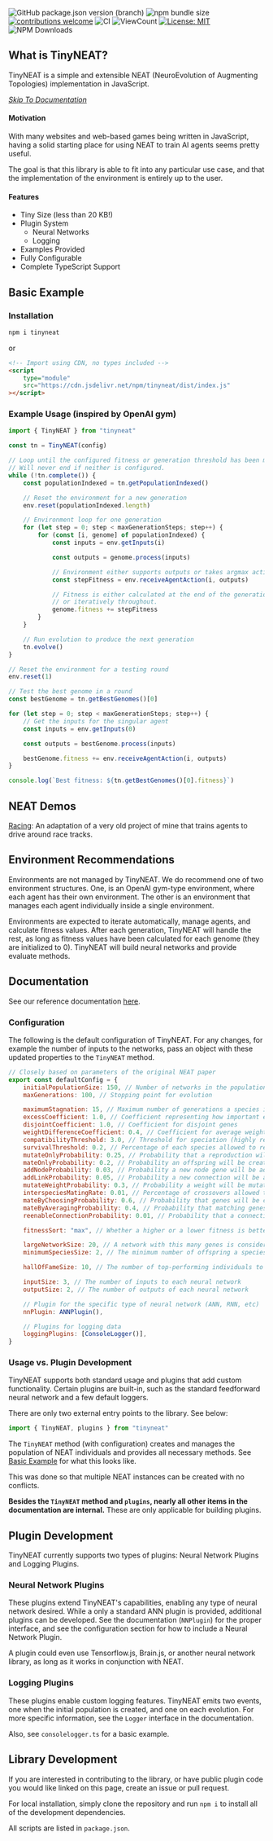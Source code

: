 ![GitHub package.json version (branch)](https://img.shields.io/github/package-json/v/We-Gold/tinyneat/main?label=npm%20version&color=green&link=https%3A%2F%2Fwww.npmjs.com%2Fpackage%2Ftinyneat)
![npm bundle size](https://img.shields.io/bundlephobia/min/tinyneat?color=green)
[![contributions welcome](https://img.shields.io/badge/contributions-welcome-brightgreen.svg?style=flat)](https://github.com/We-Gold/tinyneat/issues)
![CI](https://github.com/We-Gold/tinyneat/actions/workflows/ci.yaml/badge.svg)
![ViewCount](https://views.whatilearened.today/views/github/We-Gold/tinyneat.svg)
[![License: MIT](https://img.shields.io/badge/License-MIT-green.svg)](https://opensource.org/licenses/MIT)
![NPM Downloads](https://img.shields.io/npm/dw/tinyneat)

## What is TinyNEAT?

TinyNEAT is a simple and extensible NEAT (NeuroEvolution of Augmenting Topologies) implementation in JavaScript.

_[Skip To Documentation](#documentation)_

#### Motivation

With many websites and web-based games being written in JavaScript, having a solid starting place for using NEAT to train AI agents seems pretty useful.

The goal is that this library is able to fit into any particular use case, and that the implementation of the environment is entirely up to the user.

#### Features

-   Tiny Size (less than 20 KB!)
-   Plugin System
    -   Neural Networks
    -   Logging
-   Examples Provided
-   Fully Configurable
-   Complete TypeScript Support

## Basic Example

### Installation

```bash
npm i tinyneat
```

or

```html
<!-- Import using CDN, no types included -->
<script
	type="module"
	src="https://cdn.jsdelivr.net/npm/tinyneat/dist/index.js"
></script>
```

### Example Usage (inspired by OpenAI gym)

```js
import { TinyNEAT } from "tinyneat"

const tn = TinyNEAT(config)

// Loop until the configured fitness or generation threshold has been met.
// Will never end if neither is configured.
while (!tn.complete()) {
	const populationIndexed = tn.getPopulationIndexed()

	// Reset the environment for a new generation
	env.reset(populationIndexed.length)

	// Environment loop for one generation
	for (let step = 0; step < maxGenerationSteps; step++) {
		for (const [i, genome] of populationIndexed) {
			const inputs = env.getInputs(i)

			const outputs = genome.process(inputs)

			// Environment either supports outputs or takes argmax action
			const stepFitness = env.receiveAgentAction(i, outputs)

			// Fitness is either calculated at the end of the generation
			// or iteratively throughout.
			genome.fitness += stepFitness
		}
	}

	// Run evolution to produce the next generation
	tn.evolve()
}

// Reset the environment for a testing round
env.reset(1)

// Test the best genome in a round
const bestGenome = tn.getBestGenomes()[0]

for (let step = 0; step < maxGenerationSteps; step++) {
	// Get the inputs for the singular agent
	const inputs = env.getInputs(0)

	const outputs = bestGenome.process(inputs)

	bestGenome.fitness += env.receiveAgentAction(i, outputs)
}

console.log(`Best fitness: ${tn.getBestGenomes()[0].fitness}`)
```

## NEAT Demos

[Racing](https://wegold.me/tinyneat/examples/racing/): An adaptation of a very old project of mine that trains agents to drive around race tracks.

## Environment Recommendations

Environments are not managed by TinyNEAT. We do recommend one of two environment structures. One, is an OpenAI gym-type environment, where each agent has their own environment. The other is an environment that manages each agent individually inside a single environment.

Environments are expected to iterate automatically, manage agents, and calculate fitness values. After each generation, TinyNEAT will handle the rest, as long as fitness values have been calculated for each genome (they are initialized to 0). TinyNEAT will build neural networks and provide evaluate methods.

## Documentation

See our reference documentation [here](https://wegold.me/tinyneat/docs).

### Configuration

The following is the default configuration of TinyNEAT. For any changes, for example the number of inputs to the networks, pass an object with these updated properties to the `TinyNEAT` method.

```js
// Closely based on parameters of the original NEAT paper
export const defaultConfig = {
	initialPopulationSize: 150, // Number of networks in the population
	maxGenerations: 100, // Stopping point for evolution

	maximumStagnation: 15, // Maximum number of generations a species is allowed to stay the same fitness before it is removed
	excessCoefficient: 1.0, // Coefficient representing how important excess genes are in measuring compatibility
	disjointCoefficient: 1.0, // Coefficient for disjoint genes
	weightDifferenceCoefficient: 0.4, // Coefficient for average weight difference (highly recommended for tuning)
	compatibilityThreshold: 3.0, // Threshold for speciation (highly recommended for tuning)
	survivalThreshold: 0.2, // Percentage of each species allowed to reproduce
	mutateOnlyProbability: 0.25, // Probability that a reproduction will only result from mutation and not crossover
	mateOnlyProbability: 0.2, // Probability an offspring will be created only through crossover without mutation
	addNodeProbability: 0.03, // Probability a new node gene will be added to the genome
	addLinkProbability: 0.05, // Probability a new connection will be added
	mutateWeightProbability: 0.3, // Probability a weight will be mutated
	interspeciesMatingRate: 0.01, // Percentage of crossovers allowed to occur between parents of different species
	mateByChoosingProbability: 0.6, // Probability that genes will be chosen one at a time from either parent during crossover
	mateByAveragingProbability: 0.4, // Probability that matching genes will be averaged during crossover
	reenableConnectionProbability: 0.01, // Probability that a connection is randomly reenabled during crossover

	fitnessSort: "max", // Whether a higher or a lower fitness is better

	largeNetworkSize: 20, // A network with this many genes is considered to be large
	minimumSpeciesSize: 2, // The minimum number of offspring a species can have

	hallOfFameSize: 10, // The number of top-performing individuals to store

	inputSize: 3, // The number of inputs to each neural network
	outputSize: 2, // The number of outputs of each neural network

	// Plugin for the specific type of neural network (ANN, RNN, etc)
	nnPlugin: ANNPlugin(),

	// Plugins for logging data
	loggingPlugins: [ConsoleLogger()],
}
```

### Usage vs. Plugin Development

TinyNEAT supports both standard usage and plugins that add custom functionality. Certain plugins are built-in, such as the standard feedforward neural network and a few default loggers.

There are only two external entry points to the library. See below:

```js
import { TinyNEAT, plugins } from "tinyneat"
```

The `TinyNEAT` method (with configuration) creates and manages the population of NEAT individuals and provides all necessary methods. See [Basic Example](#basic-example) for what this looks like.

This was done so that multiple NEAT instances can be created with no conflicts.

**Besides the `TinyNEAT` method and `plugins`, nearly all other items in the documentation are internal.** These are only applicable for building plugins.

## Plugin Development

TinyNEAT currently supports two types of plugins: Neural Network Plugins and Logging Plugins.

### Neural Network Plugins

These plugins extend TinyNEAT's capabilities, enabling any type of neural network desired. While a only a standard ANN
plugin is provided, additional plugins can be developed. See the documentation (`NNPlugin`) for the proper interface, and see the configuration section for how to include a Neural Network Plugin.

A plugin could even use Tensorflow.js, Brain.js, or another neural network library, as long as it works in conjunction with NEAT.

### Logging Plugins

These plugins enable custom logging features. TinyNEAT emits two events, one when the initial population is created, and one on each evolution. For more specific information, see the `Logger` interface in the documentation.

Also, see `consolelogger.ts` for a basic example.

## Library Development

If you are interested in contributing to the library, or have public plugin code you would like linked on this page, create an issue or pull request.

For local installation, simply clone the repository and run `npm i` to install all of the development dependencies.

All scripts are listed in `package.json`.
